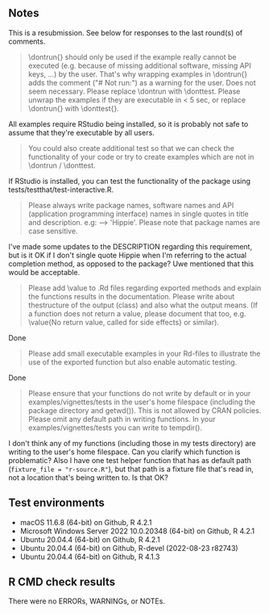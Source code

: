 ## Notes

This is a resubmission. See below for responses to the last round(s) of comments.

> \dontrun{} should only be used if the example really cannot be executed (e.g. because of missing additional software, missing API keys, ...) by the user. That's why wrapping examples in \dontrun{} adds the comment ("# Not run:") as a warning for the user. Does not seem necessary. Please replace \dontrun with \donttest. Please unwrap the examples if they are executable in < 5 sec, or replace \dontrun{} with \donttest{}.

All examples require RStudio being installed, so it is probably not safe to assume that they're executable by all users.

> You could also create additional test so that we can check the functionality of your code or try to create examples which are not in \dontrun / \donttest.

If RStudio is installed, you can test the functionality of the package using tests/testthat/test-interactive.R.

> Please always write package names, software names and API (application programming interface) names in single quotes in title and description. e.g: --> 'Hippie'. Please note that package names are case sensitive.

I've made some updates to the DESCRIPTION regarding this requirement, but is it OK if I don't single quote Hippie when I'm referring to the actual completion method, as opposed to the package? Uwe mentioned that this would be acceptable. 

> Please add \value to .Rd files regarding exported methods and explain the functions results in the documentation. Please write about thestructure of the output (class) and also what the output means. (If a function does not return a value, please document that too, e.g. \value{No return value, called for side effects} or similar).

Done

> Please add small executable examples in your Rd-files to illustrate the use of the exported function but also enable automatic testing.

Done

> Please ensure that your functions do not write by default or in your examples/vignettes/tests in the user's home filespace (including the package directory and getwd()). This is not allowed by CRAN policies. Please omit any default path in writing functions. In your examples/vignettes/tests you can write to tempdir().

I don't think any of my functions (including those in my tests directory) are writing to the user's home filespace. Can you clarify which function is problematic? Also I have one test helper function that has as default path (`fixture_file = "r-source.R"`), but that path is a fixture file that's read in, not a location that's being written to. Is that OK?

## Test environments

* macOS 11.6.8 (64-bit) on Github, R 4.2.1
* Microsoft Windows Server 2022 10.0.20348 (64-bit) on Github, R 4.2.1
* Ubuntu 20.04.4 (64-bit) on Github, R 4.2.1
* Ubuntu 20.04.4 (64-bit) on Github, R-devel (2022-08-23 r82743)
* Ubuntu 20.04.4 (64-bit) on Github, R 4.1.3

## R CMD check results

There were no ERRORs, WARNINGs, or NOTEs.
